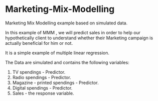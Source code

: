 # Marketing-Mix-Modelling
Marketing Mix Modelling example based on simulated data.

In this example of MMM , we will predict sales in order to help our hypothetically client to understand whether their Marketing campaign is actually beneficial for him or not.

It is a simple example of multiple linear regression.

The Data are simulated and contains the following variables:

1) TV spendings - Predictor.
2) Radio spendings - Predictor.
3) Magazine - printed spendings - Predictor.
4) Digital spendings - Predictor.
5) Sales - the response variable.






